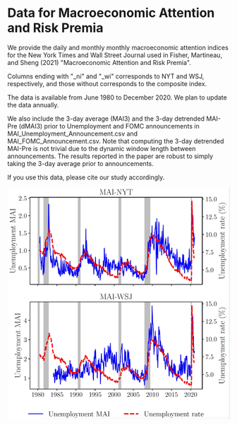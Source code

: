 # Data for Macroeconomic Attention and Risk Premia

We provide the daily and monthly monthly macroeconomic attention indices for the New York Times and Wall Street Journal used in Fisher, Martineau, and Sheng (2021) "Macroeconomic Attention and Risk Premia".

Columns ending with "_ni" and "_wi" corresponds to NYT and WSJ, respectively, and those without corresponds to the composite index. 

The data is available from June 1980 to December 2020. We plan to update the data annually. 

We also include the 3-day average (MAI3) and the 3-day detrended MAI-Pre (dMAI3) prior to Unemployment and FOMC announcements in MAI_Unemployment_Announcement.csv and MAI_FOMC_Announcement.csv. Note that computing the 3-day detrended MAI-Pre is not trivial due to the dynamic window length between announcements. The results reported in the paper are robust to simply taking the 3-day average prior to announcements. 

If you use this data, please cite our study accordingly. 

![](figure-1_unemployment_mai.jpg)